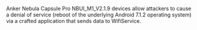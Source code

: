 Anker Nebula Capsule Pro NBUI_M1_V2.1.9 devices allow attackers to cause a denial of service (reboot of the underlying Android 7.1.2 operating system) via a crafted application that sends data to WifiService.